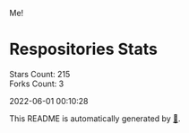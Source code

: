 Me!

# Respositories Stats
Stars Count: 215  
Forks Count: 3

2022-06-01 00:10:28  

This README is automatically generated by [🐰](https://github.com/rnitta/rnitta).
